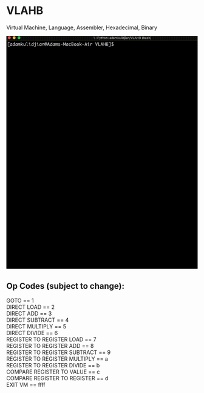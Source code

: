 # VLAHB
Virtual Machine, Language, Assembler, Hexadecimal, Binary

![](https://github.com/Kully/VLAHB/blob/master/demoforvlahb.gif/?raw=true?)

## Op Codes (subject to change):
GOTO == 1 <br>
DIRECT LOAD == 2 <br>
DIRECT ADD == 3 <br>
DIRECT SUBTRACT == 4 <br>
DIRECT MULTIPLY == 5 <br>
DIRECT DIVIDE == 6 <br>
REGISTER TO REGISTER LOAD == 7 <br>
REGISTER TO REGISTER ADD == 8 <br>
REGISTER TO REGISTER SUBTRACT == 9 <br>
REGISTER TO REGISTER MULTIPLY == a <br>
REGISTER TO REGISTER DIVIDE == b <br>
COMPARE REGISTER TO VALUE  == c <br>
COMPARE REGISTER TO REGISTER == d <br>
EXIT VM == ffff <br>
